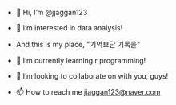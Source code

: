 - 👋 Hi, I’m @jjaggan123
- 👀 I’m interested in data analysis!
- And this is my place, "기억보단 기록을"

- 🌱 I’m currently learning r programming!
- 💞️ I’m looking to collaborate on with you, guys!
- 📫 How to reach me jjaggan123@naver.com

<!---
jjaggan123/jjaggan123 is a ✨ special ✨ repository because its `README.md` (this file) appears on your GitHub profile.
You can click the Preview link to take a look at your changes.
--->
